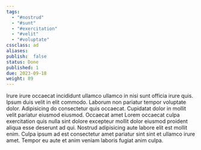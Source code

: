 ```yaml
---
tags: 
  - "#nostrud"
  - "#sunt"
  - "#exercitation"
  - "#velit"
  - "#voluptate"
cssclass: ad
aliases: 
publish:  false
status: Done
published: 1
due: 2023-09-18
weight: 89
---
```

Irure irure occaecat incididunt ullamco ullamco in nisi sunt officia irure
quis. Ipsum duis velit in elit commodo. Laborum non pariatur tempor
voluptate dolor. Adipisicing do consectetur quis occaecat. Cupidatat dolor
in mollit velit pariatur eiusmod eiusmod. Occaecat amet Lorem occaecat
culpa exercitation quis nulla sint dolore excepteur mollit dolor eiusmod
proident aliqua esse deserunt ad qui. Nostrud adipisicing aute labore elit
est mollit enim. Culpa ipsum ad est consectetur amet pariatur sint sint et
ullamco irure amet. Tempor eu aute et anim veniam laboris fugiat anim
culpa.
